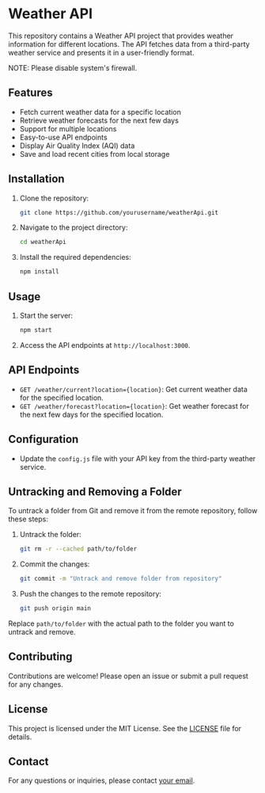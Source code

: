 # Weather API

This repository contains a Weather API project that provides weather information for different locations. The API fetches data from a third-party weather service and presents it in a user-friendly format.

NOTE: Please disable system's firewall.
## Features

- Fetch current weather data for a specific location
- Retrieve weather forecasts for the next few days
- Support for multiple locations
- Easy-to-use API endpoints
- Display Air Quality Index (AQI) data
- Save and load recent cities from local storage

## Installation

1. Clone the repository:
    ```sh
    git clone https://github.com/yourusername/weatherApi.git
    ```
2. Navigate to the project directory:
    ```sh
    cd weatherApi
    ```
3. Install the required dependencies:
    ```sh
    npm install
    ```

## Usage

1. Start the server:
    ```sh
    npm start
    ```
2. Access the API endpoints at `http://localhost:3000`.

## API Endpoints

- `GET /weather/current?location={location}`: Get current weather data for the specified location.
- `GET /weather/forecast?location={location}`: Get weather forecast for the next few days for the specified location.

## Configuration

- Update the `config.js` file with your API key from the third-party weather service.

## Untracking and Removing a Folder

To untrack a folder from Git and remove it from the remote repository, follow these steps:

1. Untrack the folder:
    ```sh
    git rm -r --cached path/to/folder
    ```
2. Commit the changes:
    ```sh
    git commit -m "Untrack and remove folder from repository"
    ```
3. Push the changes to the remote repository:
    ```sh
    git push origin main
    ```

Replace `path/to/folder` with the actual path to the folder you want to untrack and remove.

## Contributing

Contributions are welcome! Please open an issue or submit a pull request for any changes.

## License

This project is licensed under the MIT License. See the [LICENSE](LICENSE) file for details.

## Contact

For any questions or inquiries, please contact [your email](mailto:veterantyro@gmail.com).
